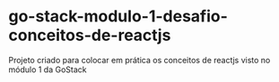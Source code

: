 # go-stack-modulo-1-desafio-conceitos-de-reactjs
Projeto criado para colocar em prática os conceitos de reactjs visto no módulo 1 da GoStack
